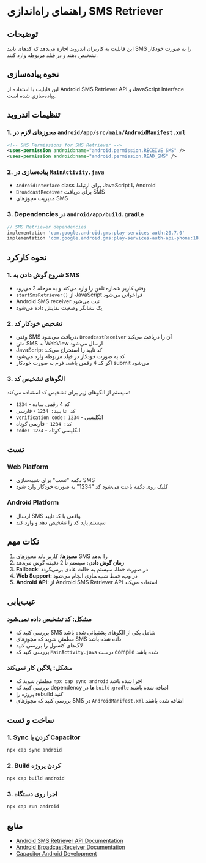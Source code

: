 # راهنمای راه‌اندازی SMS Retriever

## توضیحات
این قابلیت به کاربران اندروید اجازه می‌دهد که کدهای تایید SMS را به صورت خودکار تشخیص دهند و در فیلد مربوطه وارد کنند.

## نحوه پیاده‌سازی
این قابلیت با استفاده از Android SMS Retriever API و JavaScript Interface پیاده‌سازی شده است.

## تنظیمات اندروید

### 1. مجوزهای لازم در `android/app/src/main/AndroidManifest.xml`
```xml
<!-- SMS Permissions for SMS Retriever -->
<uses-permission android:name="android.permission.RECEIVE_SMS" />
<uses-permission android:name="android.permission.READ_SMS" />
```

### 2. پیاده‌سازی در `MainActivity.java`
- `AndroidInterface` class برای ارتباط JavaScript با Android
- `BroadcastReceiver` برای دریافت SMS
- مدیریت مجوزهای SMS

### 3. Dependencies در `android/app/build.gradle`
```gradle
// SMS Retriever dependencies
implementation 'com.google.android.gms:play-services-auth:20.7.0'
implementation 'com.google.android.gms:play-services-auth-api-phone:18.0.1'
```

## نحوه کارکرد

### 1. شروع گوش دادن به SMS
- وقتی کاربر شماره تلفن را وارد می‌کند و به مرحله 2 می‌رود
- `startSmsRetriever()` از JavaScript فراخوانی می‌شود
- Android SMS receiver ثبت می‌شود
- یک نشانگر وضعیت نمایش داده می‌شود

### 2. تشخیص خودکار کد
- وقتی SMS دریافت می‌شود، `BroadcastReceiver` آن را دریافت می‌کند
- متن SMS به WebView ارسال می‌شود
- JavaScript کد تایید را استخراج می‌کند
- کد به صورت خودکار در فیلد مربوطه وارد می‌شود
- اگر کد 4 رقمی باشد، فرم به صورت خودکار submit می‌شود

### 3. الگوهای تشخیص کد
سیستم از الگوهای زیر برای تشخیص کد استفاده می‌کند:
- `1234` - کد 4 رقمی ساده
- `کد تایید: 1234` - فارسی
- `verification code: 1234` - انگلیسی
- `کد: 1234` - فارسی کوتاه
- `code: 1234` - انگلیسی کوتاه

## تست

### Web Platform
- دکمه "تست" برای شبیه‌سازی SMS
- کلیک روی دکمه باعث می‌شود کد "1234" به صورت خودکار وارد شود

### Android Platform
- ارسال SMS واقعی با کد تایید
- سیستم باید کد را تشخیص دهد و وارد کند

## نکات مهم

1. **مجوزها**: کاربر باید مجوزهای SMS را بدهد
2. **زمان گوش دادن**: سیستم تا 2 دقیقه گوش می‌دهد
3. **Fallback**: در صورت خطا، سیستم به حالت عادی برمی‌گردد
4. **Web Support**: در وب، فقط شبیه‌سازی انجام می‌شود
5. **Android API**: از Android SMS Retriever API استفاده می‌کند

## عیب‌یابی

### مشکل: کد تشخیص داده نمی‌شود
- بررسی کنید که SMS شامل یکی از الگوهای پشتیبانی شده باشد
- مطمئن شوید که مجوزهای SMS داده شده باشد
- لاگ‌های کنسول را بررسی کنید
- بررسی کنید که `MainActivity.java` درست compile شده باشد

### مشکل: پلاگین کار نمی‌کند
- مطمئن شوید که `npx cap sync android` اجرا شده باشد
- بررسی کنید که dependency ها در `build.gradle` اضافه شده باشند
- پروژه را rebuild کنید
- بررسی کنید که مجوزهای SMS در `AndroidManifest.xml` اضافه شده باشند

## ساخت و تست

### 1. Sync کردن با Capacitor
```bash
npx cap sync android
```

### 2. Build کردن پروژه
```bash
npx cap build android
```

### 3. اجرا روی دستگاه
```bash
npx cap run android
```

## منابع
- [Android SMS Retriever API Documentation](https://developers.google.com/identity/sms-retriever)
- [Android BroadcastReceiver Documentation](https://developer.android.com/reference/android/content/BroadcastReceiver)
- [Capacitor Android Development](https://capacitorjs.com/docs/android)
